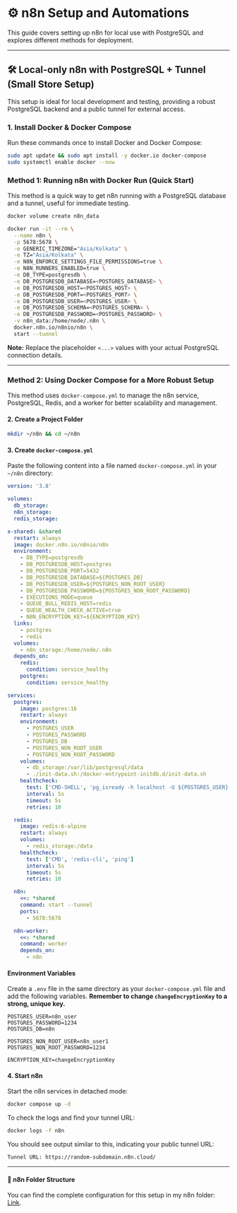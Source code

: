 # ⚙️ n8n Setup and Automations

This guide covers setting up n8n for local use with PostgreSQL and explores different methods for deployment.

---

## 🛠️ Local-only n8n with PostgreSQL + Tunnel (Small Store Setup)

This setup is ideal for local development and testing, providing a robust PostgreSQL backend and a public tunnel for external access.

### 1. Install Docker & Docker Compose

Run these commands once to install Docker and Docker Compose:

```bash
sudo apt update && sudo apt install -y docker.io docker-compose
sudo systemctl enable docker --now
```

### Method 1: Running n8n with Docker Run (Quick Start)

This method is a quick way to get n8n running with a PostgreSQL database and a tunnel, useful for immediate testing.

```bash
docker volume create n8n_data

docker run -it --rm \
  --name n8n \
  -p 5678:5678 \
  -e GENERIC_TIMEZONE="Asia/Kolkata" \
  -e TZ="Asia/Kolkata" \
  -e N8N_ENFORCE_SETTINGS_FILE_PERMISSIONS=true \
  -e N8N_RUNNERS_ENABLED=true \
  -e DB_TYPE=postgresdb \
  -e DB_POSTGRESDB_DATABASE=<POSTGRES_DATABASE> \
  -e DB_POSTGRESDB_HOST=<POSTGRES_HOST> \
  -e DB_POSTGRESDB_PORT=<POSTGRES_PORT> \
  -e DB_POSTGRESDB_USER=<POSTGRES_USER> \
  -e DB_POSTGRESDB_SCHEMA=<POSTGRES_SCHEMA> \
  -e DB_POSTGRESDB_PASSWORD=<POSTGRES_PASSWORD> \
  -v n8n_data:/home/node/.n8n \
  docker.n8n.io/n8nio/n8n \
  start --tunnel
```

**Note:** Replace the placeholder `<...>` values with your actual PostgreSQL connection details.

---

### Method 2: Using Docker Compose for a More Robust Setup

This method uses `docker-compose.yml` to manage the n8n service, PostgreSQL, Redis, and a worker for better scalability and management.

#### 2. Create a Project Folder

```bash
mkdir ~/n8n && cd ~/n8n
```

#### 3. Create `docker-compose.yml`

Paste the following content into a file named `docker-compose.yml` in your `~/n8n` directory:

```yaml
version: '3.8'

volumes:
  db_storage:
  n8n_storage:
  redis_storage:

x-shared: &shared
  restart: always
  image: docker.n8n.io/n8nio/n8n
  environment:
    - DB_TYPE=postgresdb
    - DB_POSTGRESDB_HOST=postgres
    - DB_POSTGRESDB_PORT=5432
    - DB_POSTGRESDB_DATABASE=${POSTGRES_DB}
    - DB_POSTGRESDB_USER=${POSTGRES_NON_ROOT_USER}
    - DB_POSTGRESDB_PASSWORD=${POSTGRES_NON_ROOT_PASSWORD}
    - EXECUTIONS_MODE=queue
    - QUEUE_BULL_REDIS_HOST=redis
    - QUEUE_HEALTH_CHECK_ACTIVE=true
    - N8N_ENCRYPTION_KEY=${ENCRYPTION_KEY}
  links:
    - postgres
    - redis
  volumes:
    - n8n_storage:/home/node/.n8n
  depends_on:
    redis:
      condition: service_healthy
    postgres:
      condition: service_healthy

services:
  postgres:
    image: postgres:16
    restart: always
    environment:
      - POSTGRES_USER
      - POSTGRES_PASSWORD
      - POSTGRES_DB
      - POSTGRES_NON_ROOT_USER
      - POSTGRES_NON_ROOT_PASSWORD
    volumes:
      - db_storage:/var/lib/postgresql/data
      - ./init-data.sh:/docker-entrypoint-initdb.d/init-data.sh
    healthcheck:
      test: ['CMD-SHELL', 'pg_isready -h localhost -U ${POSTGRES_USER} -d ${POSTGRES_DB}']
      interval: 5s
      timeout: 5s
      retries: 10

  redis:
    image: redis:6-alpine
    restart: always
    volumes:
      - redis_storage:/data
    healthcheck:
      test: ['CMD', 'redis-cli', 'ping']
      interval: 5s
      timeout: 5s
      retries: 10

  n8n:
    <<: *shared
    command: start --tunnel
    ports:
      - 5678:5678

  n8n-worker:
    <<: *shared
    command: worker
    depends_on:
      - n8n
```

#### Environment Variables

Create a `.env` file in the same directory as your `docker-compose.yml` file and add the following variables. **Remember to change `changeEncryptionKey` to a strong, unique key.**

```dotenv
POSTGRES_USER=n8n_user
POSTGRES_PASSWORD=1234
POSTGRES_DB=n8n

POSTGRES_NON_ROOT_USER=n8n_user1
POSTGRES_NON_ROOT_PASSWORD=1234

ENCRYPTION_KEY=changeEncryptionKey
```

#### 4. Start n8n

Start the n8n services in detached mode:

```bash
docker compose up -d
```

To check the logs and find your tunnel URL:

```bash
docker logs -f n8n
```

You should see output similar to this, indicating your public tunnel URL:

```
Tunnel URL: https://random-subdomain.n8n.cloud/
```

---

#### 📂 n8n Folder Structure

You can find the complete configuration for this setup in my n8n folder: [Link](https://github.com/riyann00b/ERPNext-TailorMade/tree/main/n8n).

